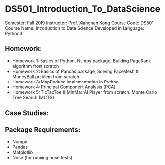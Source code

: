 # DS501_Introduction_To_DataScience
Semester: Fall 2019
Instructor: Prof. Xiangnan Kong
Course Code: DS501
Course Name: Introduction to Data Science
Developed in Language: Python3


## Homework:
* Homework 1: Basics of Python, Numpy package, Building PageRank algorithm from scratch
* Homework 2: Basics of Pandas package, Solving FaceMesh & MoneyBall problem from scratch
* Homework 3: MapReduce implementation in Python
* Homework 4: Principal Component Analysis (PCA)
* Homework 5: TicTacToe & MinMax AI Player from scratch. Monte Carlo Tree Search (MCTS)

## Case Studies:


## Package Requirements:
* Numpy
* Pandas
* Matplotlib
* Nose (for running nose tests)

